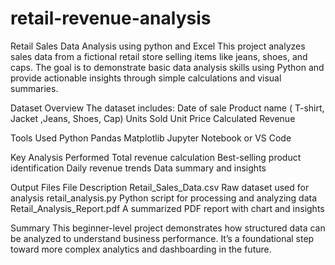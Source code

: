 # retail-revenue-analysis
Retail Sales Data Analysis using python and Excel
This project analyzes sales data from a fictional retail store selling items like jeans, shoes, and caps. The goal is to demonstrate basic data analysis skills using Python and provide actionable insights through simple calculations and visual summaries.

Dataset Overview
The dataset includes:
 Date of sale
 Product name ( T-shirt, Jacket ,Jeans, Shoes, Cap)
 Units Sold
 Unit Price
 Calculated Revenue

 Tools Used
   Python
   Pandas
   Matplotlib 
  Jupyter Notebook or VS Code

 Key Analysis Performed
    Total revenue calculation
    Best-selling product identification
    Daily revenue trends
    Data summary and insights

 Output Files
 File	Description
 Retail_Sales_Data.csv	Raw dataset used for analysis
 retail_analysis.py	Python script for processing and analyzing data
 Retail_Analysis_Report.pdf	A summarized PDF report with chart and insights

 Summary
   This beginner-level project demonstrates how structured data can be analyzed to understand business performance. It’s a foundational step toward more complex analytics and dashboarding in the future.
